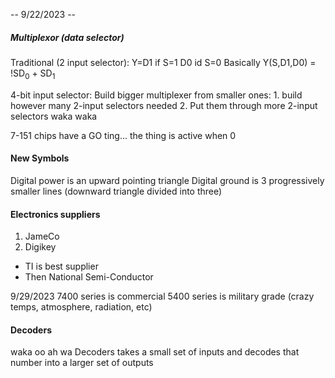 -- 9/22/2023 -- 

##### Multiplexor (data selector)
Traditional (2 input selector):
	Y=D1 if S=1
	D0 id S=0
	 Basically Y(S,D1,D0) = !SD<sub>0</sub> + SD<sub>1</sub> 
  
4-bit input selector:
	Build bigger multiplexer from smaller ones:
	1. build however many 2-input selectors needed
	2. Put them through more 2-input selectors waka waka

7-151 chips have a GO ting... the thing is active when 0
#### New Symbols
Digital power is an upward pointing triangle
Digital ground is 3 progressively smaller lines (downward triangle divided into three)


#### Electronics suppliers
1. JameCo
2. Digikey
 - TI is best supplier
 - Then National Semi-Conductor

9/29/2023
7400 series is commercial
5400 series is military grade (crazy temps, atmosphere, radiation, etc)

#### Decoders 
waka oo ah wa
Decoders takes a small set of inputs and decodes that number into a larger set of outputs